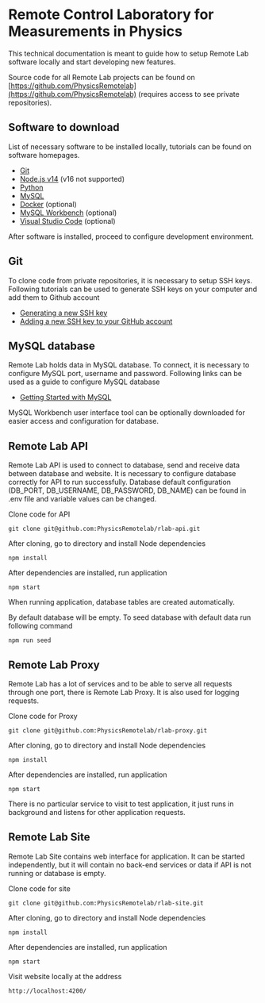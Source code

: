 # Remote Control Laboratory for Measurements in Physics

This technical documentation is meant to guide how to setup Remote Lab software locally and start developing new features.

Source code for all Remote Lab projects can be found on [https://github.com/PhysicsRemotelab](https://github.com/PhysicsRemotelab) (requires access to see private repositories).

## Software to download

List of necessary software to be installed locally, tutorials can be found on software homepages.
- [Git](https://git-scm.com/)
- [Node.js v14](https://nodejs.org/en/) (v16 not supported)
- [Python](https://www.python.org/)
- [MySQL](https://dev.mysql.com/downloads/installer/)
- [Docker](https://www.docker.com/) (optional)
- [MySQL Workbench](https://www.mysql.com/products/workbench/) (optional)
- [Visual Studio Code](https://code.visualstudio.com/) (optional)

After software is installed, proceed to configure development environment.

## Git

To clone code from private repositories, it is necessary to setup SSH keys. Following tutorials can be used to generate SSH keys on your computer and add them to Github account
- [Generating a new SSH key](https://docs.github.com/en/github-ae@latest/github/authenticating-to-github/connecting-to-github-with-ssh/generating-a-new-ssh-key-and-adding-it-to-the-ssh-agent])
- [Adding a new SSH key to your GitHub account](https://docs.github.com/en/github-ae@latest/github/authenticating-to-github/connecting-to-github-with-ssh/adding-a-new-ssh-key-to-your-github-account)

## MySQL database

Remote Lab holds data in MySQL database. To connect, it is necessary to configure MySQL port, username and password.
Following links can be used as a guide to configure MySQL database
- [Getting Started with MySQL](https://dev.mysql.com/doc/mysql-getting-started/en/)

MySQL Workbench user interface tool can be optionally downloaded for easier access and configuration for database.

## Remote Lab API

Remote Lab API is used to connect to database, send and receive data between database and website.
It is necessary to configure database correctly for API to run successfully. Database default configuration (DB_PORT, DB_USERNAME, DB_PASSWORD, DB_NAME) can be found in .env file and variable values can be changed.

Clone code for API
```
git clone git@github.com:PhysicsRemotelab/rlab-api.git
```
After cloning, go to directory and install Node dependencies
```
npm install
```
After dependencies are installed, run application
```
npm start
```
When running application, database tables are created automatically.

By default database will be empty. To seed database with default data run following command
```
npm run seed
```

## Remote Lab Proxy

Remote Lab has a lot of services and to be able to serve all requests through one port, there is Remote Lab Proxy. It is also used for logging requests.

Clone code for Proxy
```
git clone git@github.com:PhysicsRemotelab/rlab-proxy.git
```
After cloning, go to directory and install Node dependencies
```
npm install
```
After dependencies are installed, run application
```
npm start
```
There is no particular service to visit to test application, it just runs in background and listens for other application requests.

## Remote Lab Site

Remote Lab Site contains web interface for application. It can be started independently, but it will contain no back-end services or data if API is not running or database is empty.

Clone code for site
```
git clone git@github.com:PhysicsRemotelab/rlab-site.git
```
After cloning, go to directory and install Node dependencies
```
npm install
```
After dependencies are installed, run application
```
npm start
```
Visit website locally at the address
```
http://localhost:4200/
```
